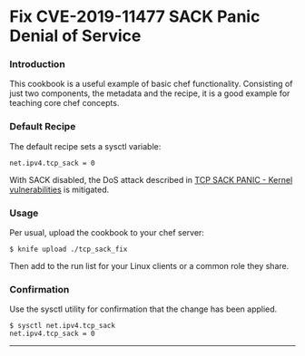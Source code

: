 # Fix CVE-2019-11477 SACK Panic Denial of Service

### Introduction

This cookbook is a useful example of basic chef functionality. Consisting of just two components, the metadata and the recipe, it is a good example for teaching core chef concepts.

### Default Recipe

The default recipe sets a sysctl variable:

    net.ipv4.tcp_sack = 0

With SACK disabled, the DoS attack described in [TCP SACK PANIC - Kernel vulnerabilities](https://access.redhat.com/security/vulnerabilities/tcpsack) is mitigated.

### Usage

Per usual, upload the cookbook to your chef server:

    $ knife upload ./tcp_sack_fix

Then add to the run list for your Linux clients or a common role they share.

### Confirmation

Use the sysctl utility for confirmation that the change has been applied.

    $ sysctl net.ipv4.tcp_sack
    net.ipv4.tcp_sack = 0

---

